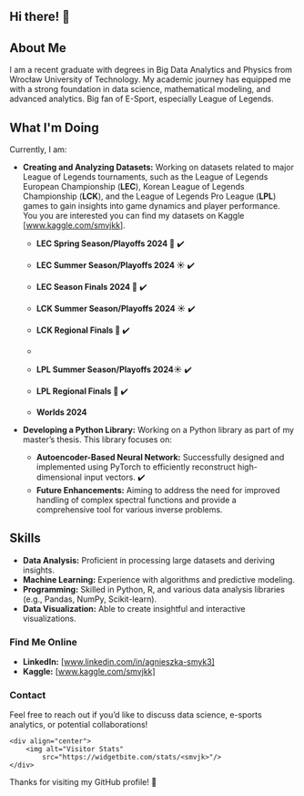 ## Hi there! 👋

## About Me

I am a recent graduate with degrees in Big Data Analytics and Physics from Wrocław University of Technology. My academic journey has equipped me with a strong foundation in data science, mathematical modeling, and advanced analytics. Big fan of E-Sport, especially League of Legends.

## What I'm Doing

Currently, I am:

- **Creating and Analyzing Datasets:** Working on datasets related to major League of Legends tournaments, such as the League of Legends European Championship (**LEC**), Korean League of Legends Championship (**LCK**), and the League of Legends Pro League (**LPL**) games to gain insights into game dynamics and player performance. You you are interested you can find my datasets on Kaggle [www.kaggle.com/smvjkk].
  - **LEC Spring Season/Playoffs 2024 🌸** ✔️
  - **LEC Summer Season/Playoffs 2024 ☀️** ✔️
  - **LEC Season Finals 2024 👑** ✔️
 
  - **LCK Summer Season/Playoffs 2024 ☀️** ✔️
  - **LCK Regional Finals 👑** ✔️
  - 
  - **LPL Summer Season/Playoffs 2024☀️** ✔️
  - **LPL Regional Finals 👑** ✔️
 
  - **Worlds 2024**
    
- **Developing a Python Library:** Working on a Python library as part of my master’s thesis. This library focuses on:
  - **Autoencoder-Based Neural Network:** Successfully designed and implemented using PyTorch to efficiently reconstruct high-dimensional input vectors. ✔️
  - **Future Enhancements:** Aiming to address the need for improved handling of complex spectral functions and provide a comprehensive tool for various inverse problems.

## Skills

- **Data Analysis:** Proficient in processing large datasets and deriving insights.
- **Machine Learning:** Experience with algorithms and predictive modeling.
- **Programming:** Skilled in Python, R, and various data analysis libraries (e.g., Pandas, NumPy, Scikit-learn).
- **Data Visualization:** Able to create insightful and interactive visualizations.

### Find Me Online

- **LinkedIn:** [www.linkedin.com/in/agnieszka-smyk3]
- **Kaggle:** [www.kaggle.com/smvjkk]

### Contact

Feel free to reach out if you’d like to discuss data science, e-sports analytics, or potential collaborations!

    <div align="center">
        <img alt="Visitor Stats" 
            src="https://widgetbite.com/stats/<smvjk>"/>  
    </div>
    
Thanks for visiting my GitHub profile! 🌟
